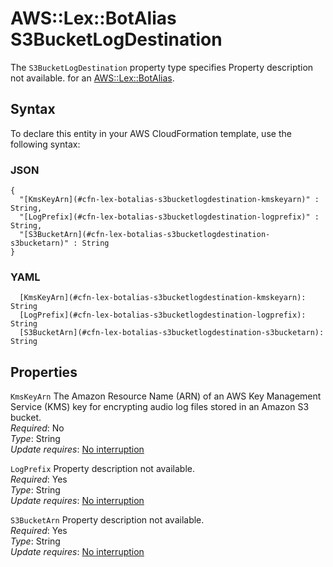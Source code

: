 # AWS::Lex::BotAlias S3BucketLogDestination<a name="aws-properties-lex-botalias-s3bucketlogdestination"></a>

<a name="aws-properties-lex-botalias-s3bucketlogdestination-description"></a>The `S3BucketLogDestination` property type specifies Property description not available\. for an [AWS::Lex::BotAlias](aws-resource-lex-botalias.md)\.

## Syntax<a name="aws-properties-lex-botalias-s3bucketlogdestination-syntax"></a>

To declare this entity in your AWS CloudFormation template, use the following syntax:

### JSON<a name="aws-properties-lex-botalias-s3bucketlogdestination-syntax.json"></a>

```
{
  "[KmsKeyArn](#cfn-lex-botalias-s3bucketlogdestination-kmskeyarn)" : String,
  "[LogPrefix](#cfn-lex-botalias-s3bucketlogdestination-logprefix)" : String,
  "[S3BucketArn](#cfn-lex-botalias-s3bucketlogdestination-s3bucketarn)" : String
}
```

### YAML<a name="aws-properties-lex-botalias-s3bucketlogdestination-syntax.yaml"></a>

```
  [KmsKeyArn](#cfn-lex-botalias-s3bucketlogdestination-kmskeyarn): String
  [LogPrefix](#cfn-lex-botalias-s3bucketlogdestination-logprefix): String
  [S3BucketArn](#cfn-lex-botalias-s3bucketlogdestination-s3bucketarn): String
```

## Properties<a name="aws-properties-lex-botalias-s3bucketlogdestination-properties"></a>

`KmsKeyArn`  <a name="cfn-lex-botalias-s3bucketlogdestination-kmskeyarn"></a>
The Amazon Resource Name \(ARN\) of an AWS Key Management Service \(KMS\) key for encrypting audio log files stored in an Amazon S3 bucket\.  
*Required*: No  
*Type*: String  
*Update requires*: [No interruption](https://docs.aws.amazon.com/AWSCloudFormation/latest/UserGuide/using-cfn-updating-stacks-update-behaviors.html#update-no-interrupt)

`LogPrefix`  <a name="cfn-lex-botalias-s3bucketlogdestination-logprefix"></a>
Property description not available\.  
*Required*: Yes  
*Type*: String  
*Update requires*: [No interruption](https://docs.aws.amazon.com/AWSCloudFormation/latest/UserGuide/using-cfn-updating-stacks-update-behaviors.html#update-no-interrupt)

`S3BucketArn`  <a name="cfn-lex-botalias-s3bucketlogdestination-s3bucketarn"></a>
Property description not available\.  
*Required*: Yes  
*Type*: String  
*Update requires*: [No interruption](https://docs.aws.amazon.com/AWSCloudFormation/latest/UserGuide/using-cfn-updating-stacks-update-behaviors.html#update-no-interrupt)
